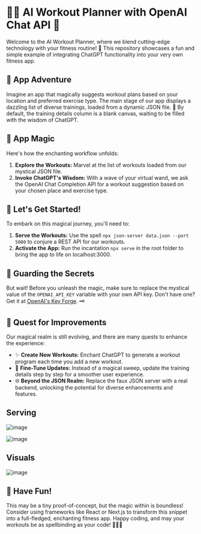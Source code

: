 # 🏋️‍♂️ AI Workout Planner with OpenAI Chat API 🤖

Welcome to the AI Workout Planner, where we blend cutting-edge technology with your fitness routine! 💪 This repository showcases a fun and simple example of integrating ChatGPT functionality into your very own fitness app.

## 🚀 App Adventure

Imagine an app that magically suggests workout plans based on your location and preferred exercise type. The main stage of our app displays a dazzling list of diverse trainings, loaded from a dynamic JSON file. 🌟 By default, the training details column is a blank canvas, waiting to be filled with the wisdom of ChatGPT.

## 🌈 App Magic

Here's how the enchanting workflow unfolds:
1. **Explore the Workouts:** Marvel at the list of workouts loaded from our mystical JSON file.
2. **Invoke ChatGPT's Wisdom:** With a wave of your virtual wand, we ask the OpenAI Chat Completion API for a workout suggestion based on your chosen place and exercise type.

## 🎉 Let's Get Started!

To embark on this magical journey, you'll need to:
1. **Serve the Workouts:** Use the spell `npx json-server data.json --port 5000` to conjure a REST API for our workouts.
2. **Activate the App:** Run the incantation `npx serve` in the root folder to bring the app to life on localhost:3000.

## 🔐 Guarding the Secrets

But wait! Before you unleash the magic, make sure to replace the mystical value of the `OPENAI_API_KEY` variable with your own API key. Don't have one? Get it at [OpenAI's Key Forge](https://platform.openai.com/account/api-keys). 🗝️

## 🚀 Quest for Improvements

Our magical realm is still evolving, and there are many quests to enhance the experience:
- ✨ **Create New Workouts:** Enchant ChatGPT to generate a workout program each time you add a new workout.
- 🔄 **Fine-Tune Updates:** Instead of a magical sweep, update the training details step by step for a smoother user experience.
- 🌐 **Beyond the JSON Realm:** Replace the faux JSON server with a real backend, unlocking the potential for diverse enhancements and features.

## Serving

![image](https://github.com/sndr157/openai/assets/127830026/eedf6f9b-b4bb-441b-afef-0a62118ac5a9)

![image](https://github.com/sndr157/openai/assets/127830026/0d6ac4fc-b761-496a-8789-3fb7bdfd6533)

## Visuals 

![image](https://github.com/sndr157/openai/assets/127830026/0ef304a9-d0c0-4c17-a0c3-97ffa0ed3b34)


## 🌟 Have Fun!

This may be a tiny proof-of-concept, but the magic within is boundless! Consider using frameworks like React or Next.js to transform this snippet into a full-fledged, enchanting fitness app. Happy coding, and may your workouts be as spellbinding as your code! 🧙‍♂️✨
